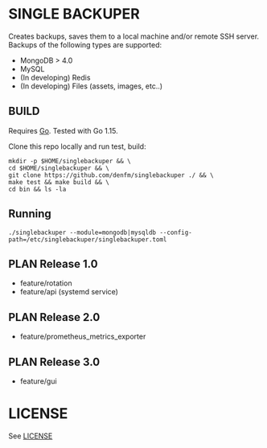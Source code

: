 # SINGLE BACKUPER
Creates backups, saves them to a local machine and/or remote SSH server. Backups of the following types are supported:
- MongoDB > 4.0
- MySQL 
- (In developing) Redis  
- (In developing) Files (assets, images, etc..)

## BUILD 
Requires [Go](https://golang.org/doc/install). Tested with Go 1.15.

Clone this repo locally and run test, build:
```
mkdir -p $HOME/singlebackuper && \
cd $HOME/singlebackuper && \
git clone https://github.com/denfm/singlebackuper ./ && \
make test && make build && \
cd bin && ls -la
```

## Running

```
./singlebackuper --module=mongodb|mysqldb --config-path=/etc/singlebackuper/singlebackuper.toml
```

## PLAN Release 1.0
- feature/rotation
- feature/api (systemd service)

## PLAN Release 2.0
- feature/prometheus_metrics_exporter

## PLAN Release 3.0
- feature/gui

LICENSE
========

See [LICENSE](./LICENSE)